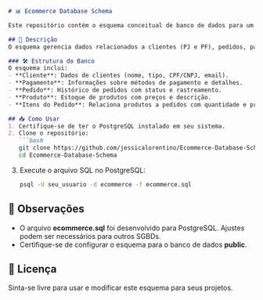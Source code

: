 ```markdown
# 📊 Ecommerce Database Schema

Este repositório contém o esquema conceitual de banco de dados para um sistema de e-commerce, desenvolvido para ser usado com PostgreSQL.

## 🚀 Descrição
O esquema gerencia dados relacionados a clientes (PJ e PF), pedidos, pagamentos e produtos, fornecendo uma estrutura eficiente para transações e rastreamento.

### 🛠 Estrutura do Banco
O esquema inclui:
- **Cliente**: Dados de clientes (nome, tipo, CPF/CNPJ, email).
- **Pagamento**: Informações sobre métodos de pagamento e detalhes.
- **Pedido**: Histórico de pedidos com status e rastreamento.
- **Produto**: Estoque de produtos com preços e descrição.
- **Itens do Pedido**: Relaciona produtos a pedidos com quantidade e preço total.

## 📥 Como Usar
1. Certifique-se de ter o PostgreSQL instalado em seu sistema.
2. Clone o repositório:
   ```bash
   git clone https://github.com/jessicalorentino/Ecommerce-Database-Schema.git
   cd Ecommerce-Database-Schema
   ```
3. Execute o arquivo SQL no PostgreSQL:
   ```bash
   psql -U seu_usuario -d ecommerce -f ecommerce.sql
   ```

## 🧐 Observações
- O arquivo **ecommerce.sql** foi desenvolvido para PostgreSQL. Ajustes podem ser necessários para outros SGBDs.
- Certifique-se de configurar o esquema para o banco de dados **public**.

## 📄 Licença
Sinta-se livre para usar e modificar este esquema para seus projetos.


